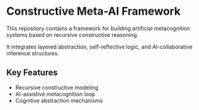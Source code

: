 # Constructive Meta-AI Framework

This repository contains a framework for building artificial metacognition systems based on recursive constructive reasoning.

It integrates layered abstraction, self-reflective logic, and AI-collaborative inference structures.

## Key Features

- Recursive constructive modeling  
- AI-assistive metacognition loop  
- Cognitive abstraction mechanisms  
